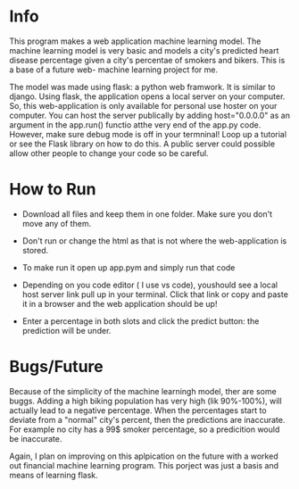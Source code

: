 
<h1>Info</h1>
This program makes a web application machine learning model. The machine learning model is very basic and models a city's predicted heart disease percentage given a city's percentae of smokers and bikers. This is a base of a future web- machine learning project for me.

The model was made using flask: a python web framwork. It is similar to django. Using flask, the application opens a local server on your computer. So, this web-application is only available for personal use hoster on your computer. You can host the server publically by adding host="0.0.0.0" as an argument in the app.run() functio atthe very end of the app.py code. However, make sure debug mode is off in your termninal! Loop up a tutorial or see the Flask library on how to do this. A public server could possible allow other people to change your code so be careful. 


<h1>How to Run</h1>

- Download all files and keep them in one folder. Make sure you don't move any of them. 

- Don't run or change the html as that is not where the web-application is stored. 

- To make run it open up app.pym and simply run that code

- Depending on you code editor ( I use vs code), youshould see a local host server link pull up in your terminal. Click that link or copy and paste it in a browser and the web application should be up!

- Enter a percentage in both slots and click the predict button: the prediction will be under. 

<h1>Bugs/Future</h1>

Because of the simplicity of the machine learningh model, ther are some buggs. Adding a high biking population has very high (lik 90%-100%), will actually lead to a negative percentage. When the percentages start to deviate from a "normal" city's percent, then the predictions are inaccurate. For example no city has a 99$ smoker percentage, so a predicition would be inaccurate. 

Again, I  plan on improving on this aplpication on the future with a worked out financial machine learning program. This porject was just a basis and means of learning flask.
